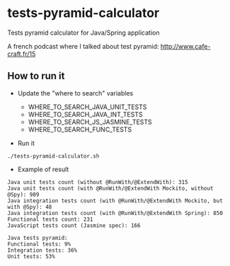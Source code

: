 # tests-pyramid-calculator

Tests pyramid calculator for Java/Spring application

A french podcast where I talked about test pyramid: http://www.cafe-craft.fr/15


## How to run it

* Update the "where to search" variables
  * WHERE_TO_SEARCH_JAVA_UNIT_TESTS
  * WHERE_TO_SEARCH_JAVA_INT_TESTS
  * WHERE_TO_SEARCH_JS_JASMINE_TESTS
  * WHERE_TO_SEARCH_FUNC_TESTS

* Run it

```
./tests-pyramid-calculator.sh
```

* Example of result

```
Java unit tests count (without @RunWith/@ExtendWith): 315
Java unit tests count (with @RunWith/@ExtendWith Mockito, without @Spy): 989
Java integration tests count (with @RunWith/@ExtendWith Mockito, but with @Spy): 48
Java integration tests count (with @RunWith/@ExtendWith Spring): 850
Functional tests count: 231
JavaScript tests count (Jasmine spec): 166

Java tests pyramid:
Functional tests: 9%
Integration tests: 36%
Unit tests: 53%
```
